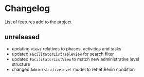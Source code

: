 # Changelog

List of features add to the project

## unreleased

- updating `views` relatives to phases, activities and tasks
- updated `FacilitatorListTableView` for search filter
- updated `FacilitatorListView` to match new administrative level structure
- changed `Administrativelevel` model to reflet Benin condition